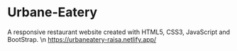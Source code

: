 # Urbane-Eatery
A responsive restaurant website created with HTML5, CSS3, JavaScript and BootStrap. \n
https://urbaneatery-raisa.netlify.app/
